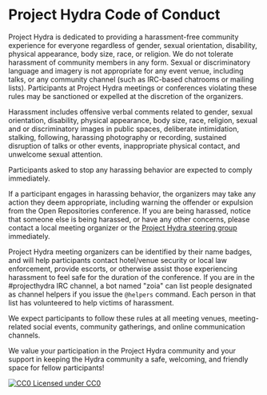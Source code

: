 Project Hydra Code of Conduct
=============================

Project Hydra is dedicated to providing a harassment-free community experience for everyone regardless of gender, sexual orientation, disability, physical appearance, body size, race, or religion. We do not tolerate harassment of community members in any form. Sexual or discriminatory language and imagery is not appropriate for any event venue, including talks, or any community channel (such as IRC-based chatrooms or mailing lists). Participants at Project Hydra meetings or conferences violating these rules may be sanctioned or expelled at the discretion of the organizers.

Harassment includes offensive verbal comments related to gender, sexual orientation, disability, physical appearance, body size, race, religion, sexual and or discriminatory images in public spaces, deliberate intimidation, stalking, following, harassing photography or recording, sustained disruption of talks or other events, inappropriate physical contact, and unwelcome sexual attention.

Participants asked to stop any harassing behavior are expected to comply immediately.

If a participant engages in harassing behavior, the organizers may take any action they deem appropriate, including warning the offender or expulsion from the Open Repositories conference. If you are being harassed, notice that someone else is being harassed, or have any other concerns, please contact a local meeting organizer or the [Project Hydra steering group](mailto:hydra-steering@googlegroups.com) immediately.

Project Hydra meeting organizers can be identified by their name badges, and will help participants contact hotel/venue security or local law enforcement, provide escorts, or otherwise assist those experiencing harassment to feel safe for the duration of the conference. If you are in the #projecthydra IRC channel, a bot named "zoia" can list people designated as channel helpers if you issue the `@helpers` command. Each person in that list has volunteered to help victims of harassment.

We expect participants to follow these rules at all meeting venues, meeting-related social events, community gatherings, and online communication channels.

We value your participation in the Project Hydra community and your support in keeping the Hydra community a safe, welcoming, and friendly space for fellow participants!

[![CC0](http://i.creativecommons.org/p/zero/1.0/80x15.png) Licensed under CC0](http://creativecommons.org/publicdomain/zero/1.0/)

